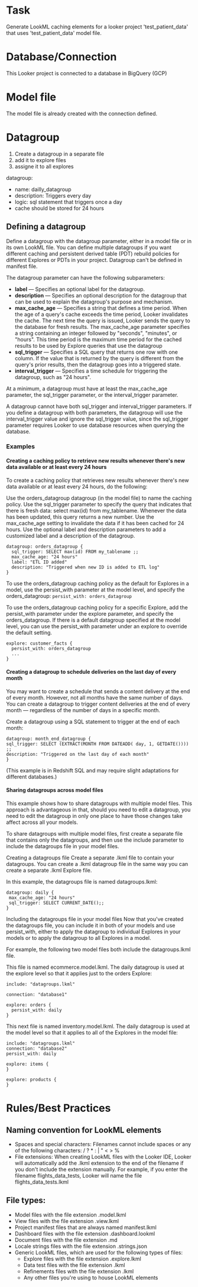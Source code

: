 # Task

Generate LookML caching elements for a looker project 'test_patient_data' that uses 'test_patient_data' model file.

# Database/Connection

This Looker project is connected to a database in BigQuery (GCP)

# Model file
The model file is already created with the connection defined.

# Datagroup
1. Create a datagroup in a separate file
2. add it to explore files
3. assigne it to all explores

datagroup:
   * name: dailly_datagroup
   * description: Triggers every day
   * logic: sql statement that triggers once a day
   * cache should be stored for 24 hours

## Defining a datagroup


Define a datagroup with the datagroup parameter, either in a model file or in its own LookML file. You can define multiple datagroups if you want different caching and persistent derived table (PDT) rebuild policies for different Explores or PDTs in your project. Datagroup can't be defined in manifest file.


The datagroup parameter can have the following subparameters:


* **label** — Specifies an optional label for the datagroup.
* **description** — Specifies an optional description for the datagroup that can be used to explain the datagroup's purpose and mechanism.
* **max_cache_age** — Specifies a string that defines a time period. When the age of a query's cache exceeds the time period, Looker invalidates the cache. The next time the query is issued, Looker sends the query to the database for fresh results.
The max_cache_age parameter specifies a string containing an integer followed by "seconds", "minutes", or "hours". This time period is the maximum time period for the cached results to be used by Explore queries that use the datagroup
* **sql_trigger** — Specifies a SQL query that returns one row with one column. If the value that is returned by the query is different from the query's prior results, then the datagroup goes into a triggered state.
* **interval_trigger** — Specifies a time schedule for triggering the datagroup, such as "24 hours".


At a minimum, a datagroup must have at least the max_cache_age parameter, the sql_trigger parameter, or the interval_trigger parameter.


A datagroup cannot have both sql_trigger and interval_trigger parameters. If you define a datagroup with both parameters, the datagroup will use the interval_trigger value and ignore the sql_trigger value, since the sql_trigger parameter requires Looker to use database resources when querying the database.

### Examples

#### Creating a caching policy to retrieve new results whenever there's new data available or at least every 24 hours

To create a caching policy that retrieves new results whenever there's new data available or at least every 24 hours, do the following:

Use the orders_datagroup datagroup (in the model file) to name the caching policy.
Use the sql_trigger parameter to specify the query that indicates that there is fresh data: select max(id) from my_tablename. Whenever the data has been updated, this query returns a new number.
Use the max_cache_age setting to invalidate the data if it has been cached for 24 hours.
Use the optional label and description parameters to add a customized label and a description of the datagroup.

```
datagroup: orders_datagroup {
  sql_trigger: SELECT max(id) FROM my_tablename ;;
  max_cache_age: "24 hours"
  label: "ETL ID added"
  description: "Triggered when new ID is added to ETL log"
}
```

To use the orders_datagroup caching policy as the default for Explores in a model, use the persist_with parameter at the model level, and specify the orders_datagroup:
`persist_with: orders_datagroup`

To use the orders_datagroup caching policy for a specific Explore, add the persist_with parameter under the explore parameter, and specify the orders_datagroup. If there is a default datagroup specified at the model level, you can use the persist_with parameter under an explore to override the default setting.

```
explore: customer_facts {
  persist_with: orders_datagroup
  ...
}
```

#### Creating a datagroup to schedule deliveries on the last day of every month

You may want to create a schedule that sends a content delivery at the end of every month. However, not all months have the same number of days. You can create a datagroup to trigger content deliveries at the end of every month — regardless of the number of days in a specific month.

Create a datagroup using a SQL statement to trigger at the end of each month:
```
datagroup: month_end_datagroup {
sql_trigger: SELECT (EXTRACT(MONTH FROM DATEADD( day, 1, GETDATE()))) ;;
description: "Triggered on the last day of each month"
}
```
(This example is in Redshift SQL and may require slight adaptations for different databases.)

#### Sharing datagroups across model files

This example shows how to share datagroups with multiple model files. This approach is advantageous in that, should you need to edit a datagroup, you need to edit the datagroup in only one place to have those changes take affect across all your models.

To share datagroups with multiple model files, first create a separate file that contains only the datagroups, and then use the include parameter to include the datagroups file in your model files.


Creating a datagroups file
Create a separate .lkml file to contain your datagroups. You can create a .lkml datagroup file in the same way you can create a separate .lkml Explore file.

In this example, the datagroups file is named datagroups.lkml:
```
datagroup: daily {
 max_cache_age: "24 hours"
 sql_trigger: SELECT CURRENT_DATE();;
}
```

Including the datagroups file in your model files
Now that you've created the datagroups file, you can include it in both of your models and use persist_with, either to apply the datagroup to individual Explores in your models or to apply the datagroup to all Explores in a model.

For example, the following two model files both include the datagroups.lkml file.

This file is named ecommerce.model.lkml. The daily datagroup is used at the explore level so that it applies just to the orders Explore:

```
include: "datagroups.lkml"

connection: "database1"

explore: orders {
  persist_with: daily
}
```

This next file is named inventory.model.lkml. The daily datagroup is used at the model level so that it applies to all of the Explores in the model file:

```
include: "datagroups.lkml"
connection: "database2"
persist_with: daily

explore: items {
}

explore: products {
}
```

# Rules/Best Practices

## Naming convention for LookML elements

* Spaces and special characters: Filenames cannot include spaces or any of the following characters: / ? * : | " < > %
* File extensions: When creating LookML files with the Looker IDE, Looker will automatically add the .lkml extension to the end of the filename if you don't include the extension manually. For example, if you enter the filename flights_data_tests, Looker will name the file flights_data_tests.lkml

## File types:

* Model files with the file extension .model.lkml
* View files with the file extension .view.lkml
* Project manifest files that are always named manifest.lkml
* Dashboard files with the file extension .dashboard.lookml
* Document files with the file extension .md
* Locale strings files with the file extension .strings.json
* Generic LookML files, which are used for the following types of files:
   * Explore files with the file extension .explore.lkml
   * Data test files with the file extension .lkml
   * Refinements files with the file extension .lkml
   * Any other files you're using to house LookML elements